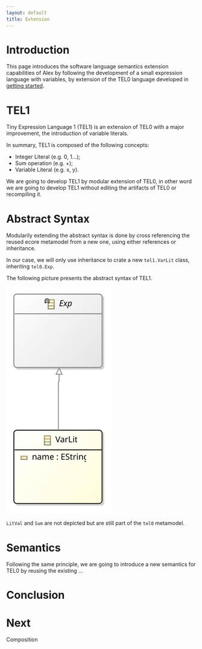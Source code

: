 ```yaml
---
layout: default
title: Extension
---
```


# Introduction

This page introduces the software language semantics extension capabilities of Alex by following the development of a small expression language with variables, by extension of the TEL0 language developed in [getting started](./getting-started.md).

# TEL1

Tiny Expression Language 1 (TEL1) is an extension of TEL0 with a major improvement, the introduction of variable literals.

In summary, TEL1 is composed of the following concepts:

- Integer Literal (e.g. 0, 1...);
- Sum operation (e.g. +);
- Variable Literal (e.g. x, y).

We are going to develop TEL1 by modular extension of TEL0, in other word we are going to develop TEL1 without editing the artifacts of TEL0 or recompiling it.

# Abstract Syntax

Modularily extending the abstract syntax is done by cross referencing the reused ecore metamodel from a new one, using either references or inheritance.

In our case, we will only use inheritance to crate a new `tel1.VarLit` class, inheriting `tel0.Exp`.

The following picture presents the abstract syntax of TEL1.

![](./tel1.svg)

`LitVal` and `Sum` are not depicted but are still part of the `tel0` metamodel.

# Semantics

Following the same principle, we are going to introduce a new semantics for TEL0 by reusing the existing ...


# Conclusion

# Next

Composition
